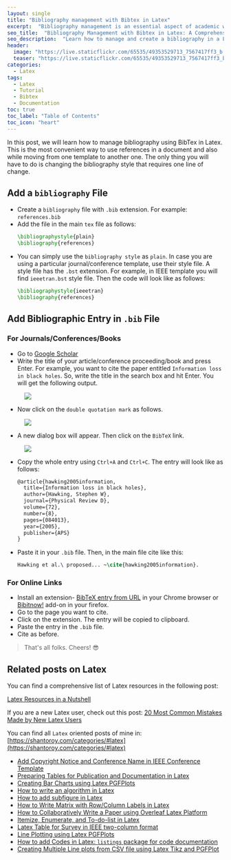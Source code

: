 ```yaml
---
layout: single
title: "Bibliography management with Bibtex in Latex"
excerpt:  "Bibliography management is an essential aspect of academic writing, particularly when you have to reference a large number of sources. Bibtex is a widely-used software tool for managing bibliographies and citations in Latex documents. In this blog post, I will explore how to use Bibtex to create and manage a bibliography in a Latex document." 
seo_title:  "Bibliography Management with Bibtex in Latex: A Comprehensive Guide"
seo_description:  "Learn how to manage and create a bibliography in a Latex document using Bibtex. Our comprehensive guide will help you get started with Bibtex, from importing references to formatting your bibliography in your preferred citation style."
header:
  image: "https://live.staticflickr.com/65535/49353529713_7567417ff3_b.jpg"
  teaser: "https://live.staticflickr.com/65535/49353529713_7567417ff3_b.jpg"
categories:
  - Latex
tags:
  - Latex
  - Tutorial
  - Bibtex
  - Documentation
toc: true
toc_label: "Table of Contents"
toc_icon: "heart"
---
```

In this post, we will learn how to manage bibliography using BibTex in Latex. This is the most convenient way to use references in a document and also while moving from one template to another one. The only thing you will have to do is changing the bibliography style that requires one line of change.

## Add a `bibliography` File
* Create a `bibliography` file with `.bib` extension. For example: `references.bib`
* Add the file in the main `tex` file as follows:
	```latex
	\bibliographystyle{plain}
	\bibliography{references}
	```
* You can simply use the `bibliography style` as `plain`. In case you are using a particular journal/conference template, use their style file. A style file has the `.bst` extension. For example, in IEEE template you will find `ieeetran.bst` style file. Then the code will look like as follows:
	```latex
	\bibliographystyle{ieeetran}
	\bibliography{references}
	```

## Add Bibliographic Entry in `.bib` File
### For Journals/Conferences/Books
* Go to [Google Scholar](https://scholar.google.com/)
* Write the title of your article/conference proceeding/book and press Enter. For example, you want to cite the paper entitled `Information loss in black holes`. So, write the title in the search box and hit Enter. You will get the following output.
<figure>
<a href="https://live.staticflickr.com/65535/49353950636_e5647fe4b3_b.jpg"><img src="https://live.staticflickr.com/65535/49353950636_e5647fe4b3_b.jpg"></a>
</figure>


* Now click on the `double quotation mark` as follows. 
<figure>
<a href="https://live.staticflickr.com/65535/49353950651_ca5b31c62d_b.jpg"><img src="https://live.staticflickr.com/65535/49353950651_ca5b31c62d_b.jpg"></a>
</figure>

* A new dialog box will appear. Then click on the `BibTeX` link.
<figure>
<a href="https://live.staticflickr.com/65535/49354164847_aebd81f71b_b.jpg"><img src="https://live.staticflickr.com/65535/49354164847_aebd81f71b_b.jpg"></a>
</figure>

* Copy the whole entry using `Ctrl+A` and `Ctrl+C`. The entry will look like as follows:
	```latex
	@article{hawking2005information,
	  title={Information loss in black holes},
	  author={Hawking, Stephen W},
	  journal={Physical Review D},
	  volume={72},
	  number={8},
	  pages={084013},
	  year={2005},
	  publisher={APS}
	}
	```
* Paste it in your `.bib` file. Then, in the main file cite like this:
	```latex
	Hawking et al.\ proposed... ~\cite{hawking2005information}.
	```

### For Online Links
* Install an extension- [BibTeX entry from URL](https://chrome.google.com/webstore/detail/bibtex-entry-from-url/mgpmgkhhbjgkpnanlmlhibjfgpdpgjec?hl=en) in your Chrome browser or  [Bibitnow!](https://addons.mozilla.org/en-US/firefox/addon/bibitnow/) add-on in your firefox.
* Go to the page you want to cite.
* Click on the extension. The entry will be copied to clipboard.
* Paste the entry in the `.bib` file.
* Cite as before.

> That's all folks. Cheers! :sunglasses:


## Related posts on Latex
You can find a comprehensive list of Latex resources in the following post:

[Latex Resources in a Nutshell](https://shantoroy.com/latex/latex-resources-in-a-nutshell/)

If you are a new Latex user, check out this post:
[20 Most Common Mistakes Made by New Latex Users](https://shantoroy.com/latex/common-mistakes-made-by-new-latex-typesetting-users/)

You can find all `Latex` oriented posts of mine in: [https://shantoroy.com/categories/#latex](https://shantoroy.com/categories/#latex)
* [Add Copyright Notice and Conference Name in IEEE Conference Template](https://shantoroy.com/latex/add-copyright-conference-name/)
* [Preparing Tables for Publication and Documentation in Latex](https://shantoroy.com/latex/how-to-create-tables-in-latex/)
* [Creating Bar Charts using Latex PGFPlots](https://shantoroy.com/latex/bar-plots-in-latex-pgfplot/)
* [How to write an algorithm in Latex](https://shantoroy.com/latex/how-to-write-algorithm-in-latex/)
* [How to add subfigure in Latex](https://shantoroy.com/latex/how-to-add-subfig-in-latex/)
* [How to Write Matrix with Row/Column Labels in Latex](https://shantoroy.com/latex/matrix-labeling-in-latex/)
* [How to Collaboratively Write a Paper using Overleaf Latex Platform](https://shantoroy.com/latex/how-to-collaborately-write-a-paper-using-latex-overleaf/)
* [Itemize, Enumerate, and To-do-list in Latex](https://shantoroy.com/latex/playing-with-latex-itemize-enumerate-fontawesome/)
* [Latex Table for Survey in IEEE two-column format](https://shantoroy.com/latex/latex-table-for-survey-ieee-template/)
* [Line Plotting using Latex PGFPlots](https://shantoroy.com/latex/how-to-draw-line-graph-using-pgfplots-latex/)
* [How to add Codes in Latex:  `listings`  package for code documentation](https://shantoroy.com/latex/how-to-add-codes-in-latex-listing-package/)
* [Creating Multiple Line plots from CSV file using Latex Tikz and PGFPlot](https://shantoroy.com/latex/multiple-line-plots-using-tikz-pgfplot/)



<!--stackedit_data:
eyJoaXN0b3J5IjpbLTE1NzAwNTg1NTQsLTEyMTExNDg0ODYsLT
E5NDk0MTM5NTQsLTE1ODU5MzMzOTksMTM5MjM1MzA3MSw1MDcw
Njc5MDBdfQ==
-->